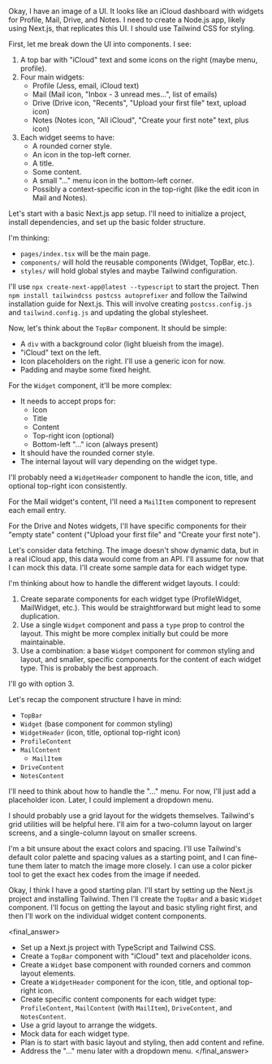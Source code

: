 <contemplator>
Okay, I have an image of a UI. It looks like an iCloud dashboard with widgets for Profile, Mail, Drive, and Notes. I need to create a Node.js app, likely using Next.js, that replicates this UI. I should use Tailwind CSS for styling.

First, let me break down the UI into components. I see:

1.  A top bar with "iCloud" text and some icons on the right (maybe menu, profile).
2.  Four main widgets:
    *   Profile (Jess, email, iCloud text)
    *   Mail (Mail icon, "Inbox - 3 unread mes...", list of emails)
    *   Drive (Drive icon, "Recents", "Upload your first file" text, upload icon)
    *   Notes (Notes icon, "All iCloud", "Create your first note" text, plus icon)
3.  Each widget seems to have:
    *   A rounded corner style.
    *   An icon in the top-left corner.
    *   A title.
    *   Some content.
    *   A small "..." menu icon in the bottom-left corner.
    *   Possibly a context-specific icon in the top-right (like the edit icon in Mail and Notes).

Let's start with a basic Next.js app setup. I'll need to initialize a project, install dependencies, and set up the basic folder structure.

I'm thinking:

*   `pages/index.tsx` will be the main page.
*   `components/` will hold the reusable components (Widget, TopBar, etc.).
*   `styles/` will hold global styles and maybe Tailwind configuration.

I'll use `npx create-next-app@latest --typescript` to start the project. Then `npm install tailwindcss postcss autoprefixer` and follow the Tailwind installation guide for Next.js. This will involve creating `postcss.config.js` and `tailwind.config.js` and updating the global stylesheet.

Now, let's think about the `TopBar` component. It should be simple:

*   A `div` with a background color (light blueish from the image).
*   "iCloud" text on the left.
*   Icon placeholders on the right. I'll use a generic icon for now.
*   Padding and maybe some fixed height.

For the `Widget` component, it'll be more complex:

*   It needs to accept props for:
    *   Icon
    *   Title
    *   Content
    *   Top-right icon (optional)
    *   Bottom-left "..." icon (always present)
*   It should have the rounded corner style.
*   The internal layout will vary depending on the widget type.

I'll probably need a `WidgetHeader` component to handle the icon, title, and optional top-right icon consistently.

For the Mail widget's content, I'll need a `MailItem` component to represent each email entry.

For the Drive and Notes widgets, I'll have specific components for their "empty state" content ("Upload your first file" and "Create your first note").

Let's consider data fetching. The image doesn't show dynamic data, but in a real iCloud app, this data would come from an API. I'll assume for now that I can mock this data. I'll create some sample data for each widget type.

I'm thinking about how to handle the different widget layouts. I could:

1.  Create separate components for each widget type (ProfileWidget, MailWidget, etc.). This would be straightforward but might lead to some duplication.
2.  Use a single `Widget` component and pass a `type` prop to control the layout. This might be more complex initially but could be more maintainable.
3.  Use a combination: a base `Widget` component for common styling and layout, and smaller, specific components for the content of each widget type. This is probably the best approach.

I'll go with option 3.

Let's recap the component structure I have in mind:

*   `TopBar`
*   `Widget` (base component for common styling)
*   `WidgetHeader` (icon, title, optional top-right icon)
*   `ProfileContent`
*   `MailContent`
    *   `MailItem`
*   `DriveContent`
*   `NotesContent`

I'll need to think about how to handle the "..." menu. For now, I'll just add a placeholder icon. Later, I could implement a dropdown menu.

I should probably use a grid layout for the widgets themselves. Tailwind's grid utilities will be helpful here. I'll aim for a two-column layout on larger screens, and a single-column layout on smaller screens.

I'm a bit unsure about the exact colors and spacing. I'll use Tailwind's default color palette and spacing values as a starting point, and I can fine-tune them later to match the image more closely. I can use a color picker tool to get the exact hex codes from the image if needed.

Okay, I think I have a good starting plan. I'll start by setting up the Next.js project and installing Tailwind. Then I'll create the `TopBar` and a basic `Widget` component. I'll focus on getting the layout and basic styling right first, and then I'll work on the individual widget content components.
</contemplator>

<final_answer>
- Set up a Next.js project with TypeScript and Tailwind CSS.
- Create a `TopBar` component with "iCloud" text and placeholder icons.
- Create a `Widget` base component with rounded corners and common layout elements.
- Create a `WidgetHeader` component for the icon, title, and optional top-right icon.
- Create specific content components for each widget type: `ProfileContent`, `MailContent` (with `MailItem`), `DriveContent`, and `NotesContent`.
- Use a grid layout to arrange the widgets.
- Mock data for each widget type.
- Plan is to start with basic layout and styling, then add content and refine.
- Address the "..." menu later with a dropdown menu.
</final_answer>
